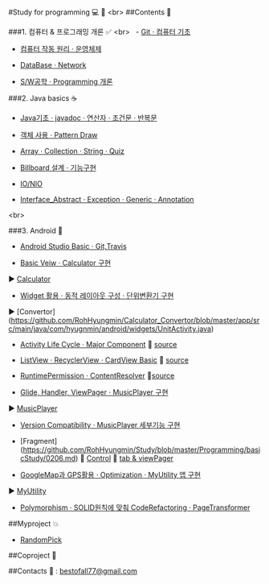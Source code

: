 #Study for programming :computer: :memo:
<br\> 
##Contents :open_file_folder:

###1. 컴퓨터 & 프로그래밍 개론 :white_check_mark:
<br\>
   -  [Git · 컴퓨터 기초](https://github.com/RohHyungmin/Study/blob/master/Study/Basic/0109_0110.md)
  
   -  [컴퓨터 작동 원리 · 운영체제](https://github.com/RohHyungmin/Study/blob/master/Study/Basic/0111.md)
  
   -  [DataBase · Network](https://github.com/RohHyungmin/Study/blob/master/Study/Basic/0112.md)
  
   -  [S/W공학 · Programming 개론](https://github.com/RohHyungmin/Study/blob/master/Study/Basic/0113.md)
    
  
###2. Java basics :coffee:  
  -  [Java기초 · javadoc · 연산자 · 조건문 · 반복문](https://github.com/RohHyungmin/Study/blob/master/Study/Basic/0116.md)
  -  [객체 사용 · Pattern Draw](https://github.com/RohHyungmin/Study/blob/master/Study/Basic/0117.md)
  
  
  -  [Array · Collection · String · Quiz](https://github.com/RohHyungmin/Study/blob/master/Study/Basic/0118.md) 
  
  
  -  [Billboard 설계 · 기능구현](https://github.com/RohHyungmin/Study/blob/master/Programming/basicStudy/0119.md)
  
  -  [IO/NIO](https://github.com/RohHyungmin/Study/blob/master/Programming/basicStudy/0120.md)
  
  -  [Interface_Abstract · Exception · Generic · Annotation](https://github.com/RohHyungmin/Study/blob/master/Programming/basicStudy/0203.md)
  

  
  <br\>
  
###3.  Android :iphone:



 -  [Android Studio Basic · Git,Travis](https://github.com/RohHyungmin/Study/blob/master/Programming/basicStudy/0123.md)
 
 -  [Basic Veiw · Calculator 구현](https://github.com/RohHyungmin/Study/blob/master/Programming/basicStudy/0124.md)  

  :arrow_forward: [Calculator](https://github.com/RohHyungmin/Calculator_Convertor/blob/master/app/src/main/java/com/hyugnmin/android/widgets/CalculaotorActivity.java)
 
 - [Widget 활용 · 동적 레이아웃 구성 · 단위변환기 구현](https://github.com/RohHyungmin/Study/blob/master/Programming/basicStudy/0125.md)  
 
 :arrow_forward: [Convertor] (https://github.com/RohHyungmin/Calculator_Convertor/blob/master/app/src/main/java/com/hyugnmin/android/widgets/UnitActivity.java)
 
 -  [Activity Life Cycle · Major Component](https://github.com/RohHyungmin/Study/blob/master/Programming/basicStudy/0126.md)  :paperclip: [source](https://github.com/RohHyungmin/Activity-Life-Cycle-_Major-Component/tree/master/app/src/main)
 
 -  [ListView · RecyclerView · CardView Basic](https://github.com/RohHyungmin/Study/blob/master/Programming/basicStudy/0131.md)   :paperclip: [source](https://github.com/RohHyungmin/List_Recycler_Card_View/tree/master/app/src/main)
 
 -  [RuntimePermission · ContentResolver](https://github.com/RohHyungmin/Study/blob/master/Programming/basicStudy/0201.md)  :paperclip:[source](https://github.com/RohHyungmin/RuntimePermission/tree/master/app/src/main)
   
 -  [Glide, Handler, ViewPager · MusicPlayer 구현](https://github.com/RohHyungmin/Study/blob/master/Programming/basicStudy/0202.md)
 
  :arrow_forward: [MusicPlayer](https://github.com/RohHyungmin/MusicPlayer/tree/master/app/src/main)
  
 -  [Version Compatibility · MusicPlayer 세부기능 구현](https://github.com/RohHyungmin/Study/blob/master/Programming/basicStudy/0203.md)
 
 -  [Fragment] (https://github.com/RohHyungmin/Study/blob/master/Programming/basicStudy/0206.md)  :paperclip: [Control](https://github.com/RohHyungmin/FragmentControl/tree/master/app/src/main/java/com/hyugnmin/android/fragmentcontrol)   :paperclip: [tab & viewPager](https://github.com/RohHyungmin/FragmentTab_viewPager/tree/master/app/src/main/java/com/hyugnmin/android/fragmenttab)
 
 -  [GoogleMap과 GPS활용 · Optimization · MyUtility 앱 구현](https://github.com/RohHyungmin/Study/blob/master/Programming/basicStudy/0207.md)  
 
 :arrow_forward: [MyUtility](https://github.com/RohHyungmin/MyUtility/tree/master/app/src/main)
 
 - [Polymorphism · SOLID원칙에 맞춰 CodeRefactoring · PageTransformer](https://github.com/RohHyungmin/Study/blob/master/Programming/basicStudy/0208.md)
  
##Myproject :boom:  


  -  [RandomPick](https://github.com/RohHyungmin/Study/blob/master/Programming/myProject/RandomPick.md)


##Coproject :star2:


##Contacts
 :e-mail: : bestofall77@gmail.com
